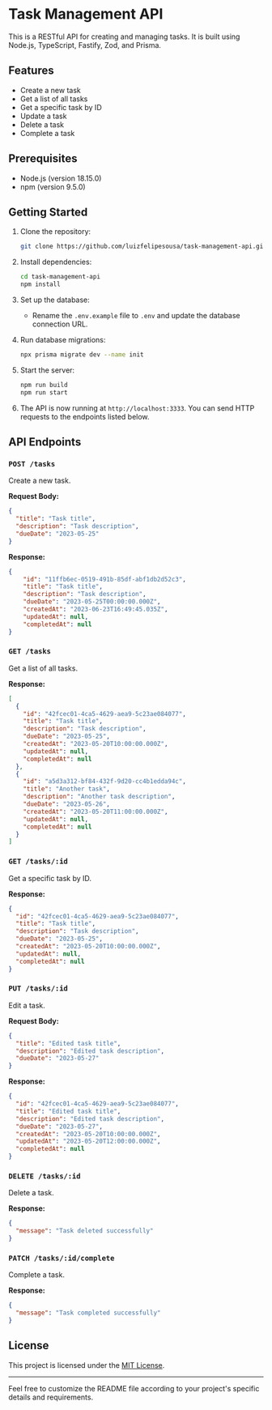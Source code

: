 # Task Management API

This is a RESTful API for creating and managing tasks. It is built using Node.js, TypeScript, Fastify, Zod, and Prisma.

## Features

- Create a new task
- Get a list of all tasks
- Get a specific task by ID
- Update a task
- Delete a task
- Complete a task

## Prerequisites

- Node.js (version 18.15.0)
- npm (version 9.5.0)

## Getting Started

1. Clone the repository:

   ```bash
   git clone https://github.com/luizfelipesousa/task-management-api.git
   ```

2. Install dependencies:

   ```bash
   cd task-management-api
   npm install
   ```

3. Set up the database:

   - Rename the `.env.example` file to `.env` and update the database connection URL.

4. Run database migrations:

   ```bash
   npx prisma migrate dev --name init
   ```

5. Start the server:

   ```bash
   npm run build
   npm run start
   ```

6. The API is now running at `http://localhost:3333`. You can send HTTP requests to the endpoints listed below.

## API Endpoints

### `POST /tasks`

Create a new task.

**Request Body:**

```json
{
  "title": "Task title",
  "description": "Task description",
  "dueDate": "2023-05-25"
}
```

**Response:**

```json
{
    "id": "11ffb6ec-0519-491b-85df-abf1db2d52c3",
    "title": "Task title",
    "description": "Task description",
    "dueDate": "2023-05-25T00:00:00.000Z",
    "createdAt": "2023-06-23T16:49:45.035Z",
    "updatedAt": null,
    "completedAt": null
}
```

### `GET /tasks`

Get a list of all tasks.

**Response:**

```json
[
  {
    "id": "42fcec01-4ca5-4629-aea9-5c23ae084077",
    "title": "Task title",
    "description": "Task description",
    "dueDate": "2023-05-25",
    "createdAt": "2023-05-20T10:00:00.000Z",
    "updatedAt": null,
    "completedAt": null
  },
  {
    "id": "a5d3a312-bf84-432f-9d20-cc4b1edda94c",
    "title": "Another task",
    "description": "Another task description",
    "dueDate": "2023-05-26",
    "createdAt": "2023-05-20T11:00:00.000Z",
    "updatedAt": null,
    "completedAt": null
  }
]
```

### `GET /tasks/:id`

Get a specific task by ID.

**Response:**

```json
{
  "id": "42fcec01-4ca5-4629-aea9-5c23ae084077",
  "title": "Task title",
  "description": "Task description",
  "dueDate": "2023-05-25",
  "createdAt": "2023-05-20T10:00:00.000Z",
  "updatedAt": null,
  "completedAt": null
}
```

### `PUT /tasks/:id`

Edit a task.

**Request Body:**

```json
{
  "title": "Edited task title",
  "description": "Edited task description",
  "dueDate": "2023-05-27"
}
```

**Response:**

```json
{
  "id": "42fcec01-4ca5-4629-aea9-5c23ae084077",
  "title": "Edited task title",
  "description": "Edited task description",
  "dueDate": "2023-05-27",
  "createdAt": "2023-05-20T10:00:00.000Z",
  "updatedAt": "2023-05-20T12:00:00.000Z",
  "completedAt": null
}
```

### `DELETE /tasks/:id`

Delete a task.

**Response:**

```json
{
  "message": "Task deleted successfully"
}
```

### `PATCH /tasks/:id/complete`

Complete a task.

**Response:**

```json
{
  "message": "Task completed successfully"
}
```

## License

This project is licensed under the [MIT License](LICENSE).

---

Feel free to customize the README file according to your project's specific details and requirements.
